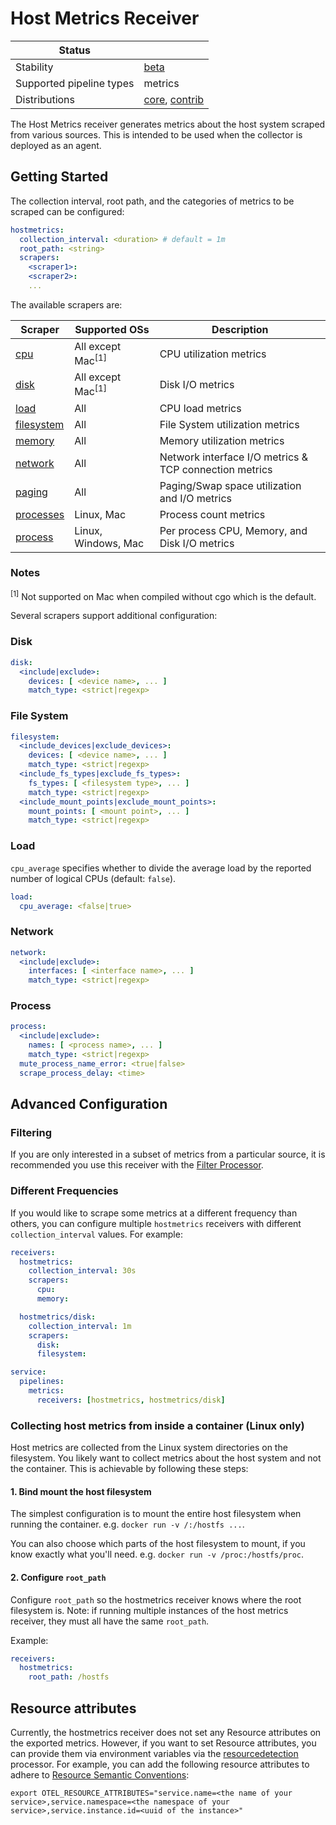 # Host Metrics Receiver

| Status                   |                   |
| ------------------------ | ----------------- |
| Stability                | [beta]            |
| Supported pipeline types | metrics           |
| Distributions            | [core], [contrib] |

The Host Metrics receiver generates metrics about the host system scraped
from various sources. This is intended to be used when the collector is
deployed as an agent.

## Getting Started

The collection interval, root path, and the categories of metrics to be scraped can be
configured:

```yaml
hostmetrics:
  collection_interval: <duration> # default = 1m
  root_path: <string>
  scrapers:
    <scraper1>:
    <scraper2>:
    ...
```

The available scrapers are:

| Scraper      | Supported OSs                | Description                                            |
| ------------ | ---------------------------- | ------------------------------------------------------ |
| [cpu]        | All except Mac<sup>[1]</sup> | CPU utilization metrics                                |
| [disk]       | All except Mac<sup>[1]</sup> | Disk I/O metrics                                       |
| [load]       | All                          | CPU load metrics                                       |
| [filesystem] | All                          | File System utilization metrics                        |
| [memory]     | All                          | Memory utilization metrics                             |
| [network]    | All                          | Network interface I/O metrics & TCP connection metrics |
| [paging]     | All                          | Paging/Swap space utilization and I/O metrics          |
| [processes]  | Linux, Mac                   | Process count metrics                                  |
| [process]    | Linux, Windows, Mac          | Per process CPU, Memory, and Disk I/O metrics          |

[cpu]: ./internal/scraper/cpuscraper/documentation.md
[disk]: ./internal/scraper/diskscraper/documentation.md
[filesystem]: ./internal/scraper/filesystemscraper/documentation.md
[load]: ./internal/scraper/loadscraper/documentation.md
[memory]: ./internal/scraper/memoryscraper/documentation.md
[network]: ./internal/scraper/networkscraper/documentation.md
[paging]: ./internal/scraper/pagingscraper/documentation.md
[processes]: ./internal/scraper/processesscraper/documentation.md
[process]: ./internal/scraper/processscraper/documentation.md

### Notes

<sup>[1]</sup> Not supported on Mac when compiled without cgo which is the default.

Several scrapers support additional configuration:

### Disk

```yaml
disk:
  <include|exclude>:
    devices: [ <device name>, ... ]
    match_type: <strict|regexp>
```

### File System

```yaml
filesystem:
  <include_devices|exclude_devices>:
    devices: [ <device name>, ... ]
    match_type: <strict|regexp>
  <include_fs_types|exclude_fs_types>:
    fs_types: [ <filesystem type>, ... ]
    match_type: <strict|regexp>
  <include_mount_points|exclude_mount_points>:
    mount_points: [ <mount point>, ... ]
    match_type: <strict|regexp>
```

### Load

`cpu_average` specifies whether to divide the average load by the reported number of logical CPUs (default: `false`).

```yaml
load:
  cpu_average: <false|true>
```

### Network

```yaml
network:
  <include|exclude>:
    interfaces: [ <interface name>, ... ]
    match_type: <strict|regexp>
```

### Process

```yaml
process:
  <include|exclude>:
    names: [ <process name>, ... ]
    match_type: <strict|regexp>
  mute_process_name_error: <true|false>
  scrape_process_delay: <time>
```

## Advanced Configuration

### Filtering

If you are only interested in a subset of metrics from a particular source,
it is recommended you use this receiver with the
[Filter Processor](../../processor/filterprocessor).

### Different Frequencies

If you would like to scrape some metrics at a different frequency than others,
you can configure multiple `hostmetrics` receivers with different
`collection_interval` values. For example:

```yaml
receivers:
  hostmetrics:
    collection_interval: 30s
    scrapers:
      cpu:
      memory:

  hostmetrics/disk:
    collection_interval: 1m
    scrapers:
      disk:
      filesystem:

service:
  pipelines:
    metrics:
      receivers: [hostmetrics, hostmetrics/disk]
```

### Collecting host metrics from inside a container (Linux only)

Host metrics are collected from the Linux system directories on the filesystem.
You likely want to collect metrics about the host system and not the container.
This is achievable by following these steps: 

#### 1. Bind mount the host filesystem

The simplest configuration is to mount the entire host filesystem when running 
the container. e.g. `docker run -v /:/hostfs ...`.

You can also choose which parts of the host filesystem to mount, if you know 
exactly what you'll need. e.g. `docker run -v /proc:/hostfs/proc`.

#### 2. Configure `root_path`

Configure `root_path` so the hostmetrics receiver knows where the root filesystem is.
Note: if running multiple instances of the host metrics receiver, they must all have
the same `root_path`.

Example:
```yaml
receivers:
  hostmetrics:
    root_path: /hostfs
```

## Resource attributes

Currently, the hostmetrics receiver does not set any Resource attributes on the exported metrics. However, if you want to set Resource attributes, you can provide them via environment variables via the [resourcedetection](https://github.com/open-telemetry/opentelemetry-collector-contrib/tree/main/processor/resourcedetectionprocessor#environment-variable) processor. For example, you can add the following resource attributes to adhere to [Resource Semantic Conventions](https://opentelemetry.io/docs/reference/specification/resource/semantic_conventions/):

```
export OTEL_RESOURCE_ATTRIBUTES="service.name=<the name of your service>,service.namespace=<the namespace of your service>,service.instance.id=<uuid of the instance>"
```

[beta]: https://github.com/open-telemetry/opentelemetry-collector#beta
[contrib]: https://github.com/open-telemetry/opentelemetry-collector-releases/tree/main/distributions/otelcol-contrib
[core]: https://github.com/open-telemetry/opentelemetry-collector-releases/tree/main/distributions/otelcol
